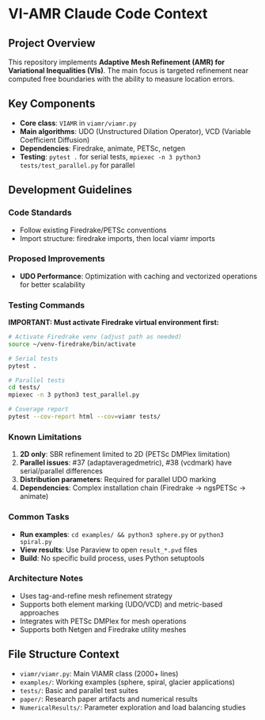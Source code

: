 # VI-AMR Claude Code Context

## Project Overview
This repository implements **Adaptive Mesh Refinement (AMR) for Variational Inequalities (VIs)**. The main focus is targeted refinement near computed free boundaries with the ability to measure location errors.

## Key Components
- **Core class**: `VIAMR` in `viamr/viamr.py`
- **Main algorithms**: UDO (Unstructured Dilation Operator), VCD (Variable Coefficient Diffusion)
- **Dependencies**: Firedrake, animate, PETSc, netgen
- **Testing**: `pytest .` for serial tests, `mpiexec -n 3 python3 tests/test_parallel.py` for parallel

## Development Guidelines

### Code Standards
- Follow existing Firedrake/PETSc conventions
- Import structure: firedrake imports, then local viamr imports

### Proposed Improvements
- **UDO Performance**: Optimization with caching and vectorized operations for better scalability

### Testing Commands
**IMPORTANT: Must activate Firedrake virtual environment first:**
```bash
# Activate Firedrake venv (adjust path as needed)
source ~/venv-firedrake/bin/activate

# Serial tests
pytest .

# Parallel tests
cd tests/
mpiexec -n 3 python3 test_parallel.py

# Coverage report
pytest --cov-report html --cov=viamr tests/
```

### Known Limitations
1. **2D only**: SBR refinement limited to 2D (PETSc DMPlex limitation)
2. **Parallel issues**: #37 (adaptaveragedmetric), #38 (vcdmark) have serial/parallel differences
3. **Distribution parameters**: Required for parallel UDO marking
4. **Dependencies**: Complex installation chain (Firedrake → ngsPETSc → animate)

### Common Tasks
- **Run examples**: `cd examples/ && python3 sphere.py` or `python3 spiral.py`
- **View results**: Use Paraview to open `result_*.pvd` files
- **Build**: No specific build process, uses Python setuptools

### Architecture Notes
- Uses tag-and-refine mesh refinement strategy
- Supports both element marking (UDO/VCD) and metric-based approaches
- Integrates with PETSc DMPlex for mesh operations
- Supports both Netgen and Firedrake utility meshes

## File Structure Context
- `viamr/viamr.py`: Main VIAMR class (2000+ lines)
- `examples/`: Working examples (sphere, spiral, glacier applications)
- `tests/`: Basic and parallel test suites
- `paper/`: Research paper artifacts and numerical results
- `NumericalResults/`: Parameter exploration and load balancing studies